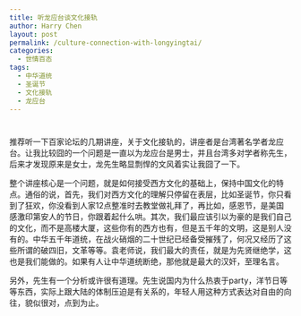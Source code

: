 ```yaml
---
title: 听龙应台谈文化接轨
author: Harry Chen
layout: post
permalink: /culture-connection-with-longyingtai/
categories:
  - 世情百态
tags:
  - 中华道统
  - 圣诞节
  - 文化接轨
  - 龙应台
---
```

# 

推荐听一下百家论坛的几期讲座，关于文化接轨的，讲座者是台湾著名学者龙应台。让我比较囧的一个问题是一直以为龙应台是男士，并且台湾多对学者称先生，后来才发现原来是女士，龙先生略显剽悍的文风着实让我囧了一下。

整个讲座核心是一个问题，就是如何接受西方文化的基础上，保持中国文化的特点。通俗的说，首先，我们对西方文化的理解只停留在表层，比如圣诞节，你只看到了狂欢，你没看到人家12点整准时去教堂做礼拜了，再比如，感恩节，是美国感激印第安人的节日，你跟着起什么哄。其次，我们最应该引以为豪的是我们自己的文化，而不是高楼大厦，这些你有的西方也有，但是五千年的文明，这是别人没有的。中华五千年道统，在战火硝烟的二十世纪已经备受摧残了，何况又经历了这些所谓的破四旧，文革等等。袁老师说，我们最大的责任，就是为先贤继绝学，这也是我们能做的。如果有人让中华道统断绝，那他就是最大的汉奸，至理名言。

另外，先生有一个分析或许很有道理。先生说国内为什么热衷于party，洋节日等等东西，实际上跟大陆的体制压迫是有关系的，年轻人用这种方式表达对自由的向往，貌似很对，点到为止。